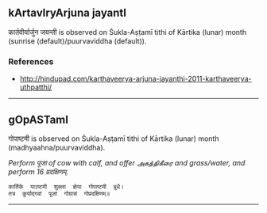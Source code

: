 ## kArtavIryArjuna jayantI
कार्तवीर्यार्जुन जयन्ती is observed on Śukla-Aṣṭamī tithi of Kārtika (lunar) month (sunrise (default)/puurvaviddha (default)).


### References
* http://hindupad.com/karthaveerya-arjuna-jayanthi-2011-karthaveerya-uthpatthi/


---
## gOpASTamI
गोपाष्टमी is observed on Śukla-Aṣṭamī tithi of Kārtika (lunar) month (madhyaahna/puurvaviddha).

_Perform पूजा of cow with calf, and offer அகத்திகீரை and grass/water, and perform 16 प्रदक्षिणम्._

```
कार्तिके  याऽष्टमी  शुक्ला  ज्ञेया  गोपाष्टमी  बुधै।
तत्र  कुर्याद्गवां  पूजां  गोग्रासं  गोप्रदक्षिणम्॥
```

---
